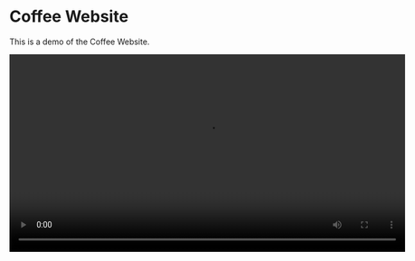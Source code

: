 # Coffee Website

This is a demo of the Coffee Website.

<video src="coffee_website.mp4" controls width="700"></video>
